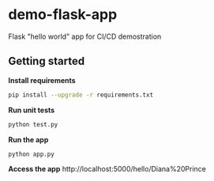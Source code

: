 # demo-flask-app
Flask "hello world" app for CI/CD demostration

## Getting started

**Install requirements**
```bash
pip install --upgrade -r requirements.txt
```

**Run unit tests**
```bash
python test.py
```

**Run the app**
```bash
python app.py
```

**Access the app**
http://localhost:5000/hello/Diana%20Prince
